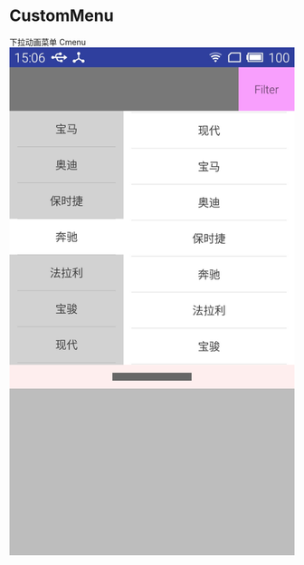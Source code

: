 # CustomMenu
下拉动画菜单
Cmenu  
![alt text](https://github.com/wuyajun7/CustomMenu/blob/master/cmu.jpg "Title")

